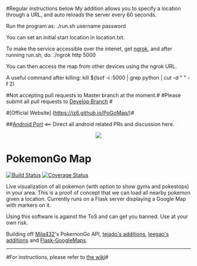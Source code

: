 #Regular instructions below
My addition allows you to specify a location through a URL, and auto reloads the server every 60 seconds.

Run the program as:
./run.sh username password

You can set an initial start location in location.txt.

To make the service accessible over the intenet, get <a href="https://ngrok.com/">ngrok</a>, and after running run.sh, do:
./ngrok http 5000

You can then access the map from other devices using the ngrok URL.

A useful command after killing:
kill $(lsof -i :5000 | grep python | cut -d " " -f 2)

#Not accepting pull requests to Master branch at the moment.#
#Please submit all pull requests to [Develop Branch](https://github.com/AHAAAAAAA/PokemonGo-Map/tree/develop) #

#[Official Website] (https://jz6.github.io/PoGoMap/)#

##[Android Port](https://github.com/omkarmoghe/Pokemap) <== Direct all android related PRs and discussion here.



<p align="center">
<img src="https://raw.githubusercontent.com/AHAAAAAAA/PokemonGo-Map/master/static/cover.png">
</p>

# PokemonGo Map

[![Build Status](https://travis-ci.org/AHAAAAAAA/PokemonGo-Map.svg?branch=master)](https://travis-ci.org/AHAAAAAAA/PokemonGo-Map) [![Coverage Status](https://coveralls.io/repos/github/AHAAAAAAA/PokemonGo-Map/badge.svg?branch=master)](https://coveralls.io/github/AHAAAAAAA/PokemonGo-Map?branch=master)

Live visualization of all pokemon (with option to show gyms and pokestops) in your area. This is a proof of concept that we can load all nearby pokemon given a location. Currently runs on a Flask server displaying a Google Map with markers on it.

Using this software is against the ToS and can get you banned. Use at your own risk.

Building off [Mila432](https://github.com/Mila432/Pokemon_Go_API)'s PokemonGo API, [tejado's additions](https://github.com/tejado/pokemongo-api-demo), [leegao's additions](https://github.com/leegao/pokemongo-api-demo/tree/simulation) and [Flask-GoogleMaps](https://github.com/rochacbruno/Flask-GoogleMaps).

---
#For instructions, please refer to [the wiki](https://github.com/AHAAAAAAA/PokemonGo-Map/wiki)#


